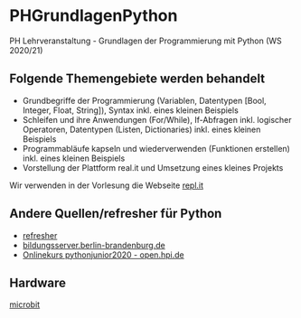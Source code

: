# PHGrundlagenPython
PH Lehrveranstaltung - Grundlagen der Programmierung mit Python (WS 2020/21)

## Folgende Themengebiete werden behandelt
* Grundbegriffe der Programmierung (Variablen, Datentypen [Bool, Integer, Float, String]), Syntax inkl. eines kleinen Beispiels
* Schleifen und ihre Anwendungen (For/While), If-Abfragen inkl. logischer Operatoren, Datentypen (Listen, Dictionaries) inkl. eines kleinen Beispiels
* Programmabläufe kapseln und wiederverwenden (Funktionen erstellen) inkl. eines kleinen Beispiels
* Vorstellung der Plattform real.it und Umsetzung eines kleines Projekts

Wir verwenden in der Vorlesung die Webseite [repl.it](https://repl.it/)

## Andere Quellen/refresher für Python
 
 * [refresher](https://github.com/tecladocode/python-refresher)
 * [bildungsserver.berlin-brandenburg.de](https://bildungsserver.berlin-brandenburg.de/inf-sek1-python-bb)
 * [Onlinekurs pythonjunior2020 - open.hpi.de](https://open.hpi.de/courses/pythonjunior2020)
 
## Hardware
[microbit](https://python.microbit.org/v/2.0)